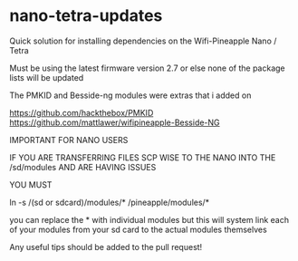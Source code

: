 # nano-tetra-updates
Quick solution for installing dependencies on the Wifi-Pineapple Nano / Tetra

Must be using the latest firmware version 2.7
or else none of the package lists will be updated




The PMKID and Besside-ng modules were extras that i added on 

https://github.com/hackthebox/PMKID
https://github.com/mattlawer/wifipineapple-Besside-NG


IMPORTANT FOR NANO USERS

IF YOU ARE TRANSFERRING FILES SCP WISE TO THE NANO INTO THE /sd/modules AND ARE HAVING ISSUES

YOU MUST 

ln -s /(sd or sdcard)/modules/* /pineapple/modules/*

you can replace the * with individual modules but this will system link each of your modules from your sd card to the actual modules themselves


Any useful tips should be added to the pull request!


